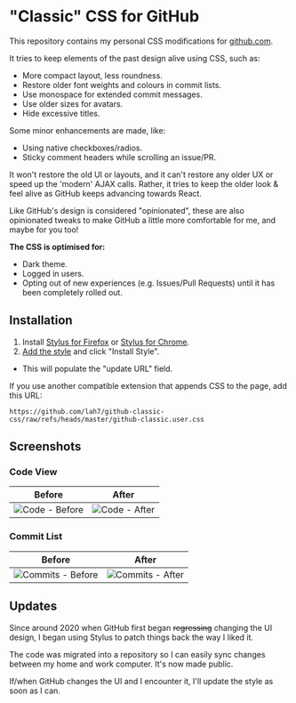 
# "Classic" CSS for GitHub

This repository contains my personal CSS modifications for [github.com](https://github.com).

It tries to keep elements of the past design alive using CSS, such as:

* More compact layout, less roundness.
* Restore older font weights and colours in commit lists.
* Use monospace for extended commit messages.
* Use older sizes for avatars.
* Hide excessive titles.

Some minor enhancements are made, like:

* Using native checkboxes/radios.
* Sticky comment headers while scrolling an issue/PR.

It won't restore the old UI or layouts, and it can't restore any older UX
or speed up the 'modern' AJAX calls. Rather, it tries to keep the older look &
feel alive as GitHub keeps advancing towards React.

Like GitHub's design is considered "opinionated", these are also opinionated tweaks
to make GitHub a little more comfortable for me, and maybe for you too!

**The CSS is optimised for:**

- Dark theme.
- Logged in users.
- Opting out of new experiences (e.g. Issues/Pull Requests) until it has been completely rolled out.


## Installation

1. Install [Stylus for Firefox](https://addons.mozilla.org/en-US/firefox/addon/styl-us/) or [Stylus for Chrome](https://chromewebstore.google.com/detail/stylus/clngdbkpkpeebahjckkjfobafhncgmne).
2. [Add the style](https://github.com/lah7/github-classic-css/raw/refs/heads/master/github-classic.user.css) and click "Install Style".
  * This will populate the "update URL" field.

If you use another compatible extension that appends CSS to the page, add this URL:

    https://github.com/lah7/github-classic-css/raw/refs/heads/master/github-classic.user.css


## Screenshots

### Code View
| Before | After |
| ------ | ----- |
| ![Code - Before](https://github.com/user-attachments/assets/26e94aa2-bd49-409a-a25f-35d87ddd72d0) | ![Code - After](https://github.com/user-attachments/assets/72e23c26-7837-41d5-95a5-d1b713162c6f) |

### Commit List
| Before | After |
| ------ | ----- |
| ![Commits - Before](https://github.com/user-attachments/assets/cabc19da-bc27-4ce0-b898-f428dd318d21) | ![Commits - After](https://github.com/user-attachments/assets/b9956623-579a-4483-bc0d-c15d77f07bdf) |


## Updates

Since around 2020 when GitHub first began ~~regressing~~ changing the UI design,
I began using Stylus to patch things back the way I liked it.

The code was migrated into a repository so I can easily sync changes between
my home and work computer. It's now made public.

If/when GitHub changes the UI and I encounter it, I'll update the style as soon as I can.
